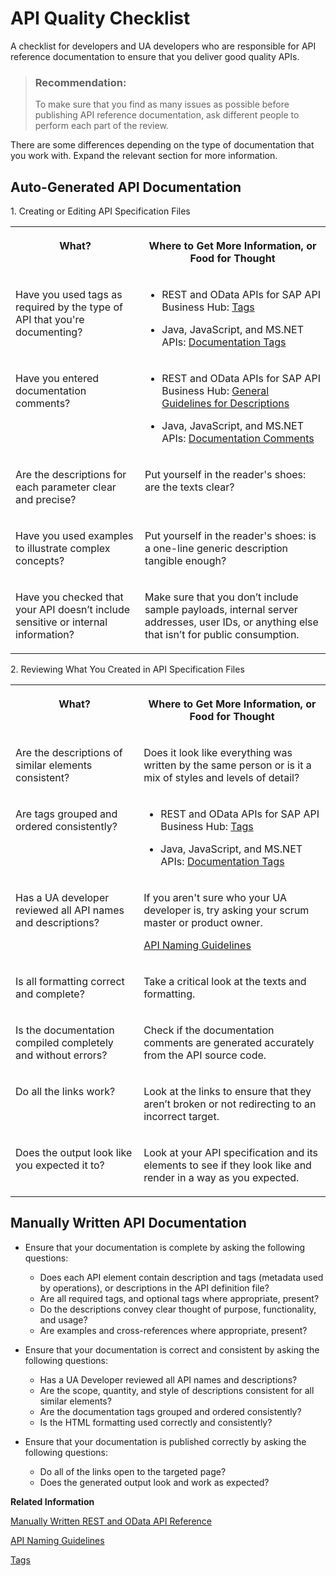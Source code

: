 <!-- loio35f6961ac1bc4ba3af2d5f3d518919d9 -->

# API Quality Checklist

A checklist for developers and UA developers who are responsible for API reference documentation to ensure that you deliver good quality APIs.

> ### Recommendation:  
> To make sure that you find as many issues as possible before publishing API reference documentation, ask different people to perform each part of the review.

There are some differences depending on the type of documentation that you work with. Expand the relevant section for more information.



<a name="loio35f6961ac1bc4ba3af2d5f3d518919d9__section_osb_gkz_mjb"/>

## Auto-Generated API Documentation

<a name="loio35f6961ac1bc4ba3af2d5f3d518919d9__table_pnb_dyv_sjb"/>1. Creating or Editing API Specification Files


<table>
<tr>
<th valign="top">

What?



</th>
<th valign="top">

Where to Get More Information, or Food for Thought



</th>
</tr>
<tr>
<td valign="top">

Have you used tags as required by the type of API that you're documenting?



</td>
<td valign="top">

-   REST and OData APIs for SAP API Business Hub: [Tags](../30-rest-and-odata-api-documentation/tags-ebbdea3.md)

-   Java, JavaScript, and MS.NET APIs: [Documentation Tags](../40-java-javascript-and-msnet/documentation-tags-4deb3c0.md)




</td>
</tr>
<tr>
<td valign="top">

Have you entered documentation comments?



</td>
<td valign="top">

-   REST and OData APIs for SAP API Business Hub: [General Guidelines for Descriptions](../30-rest-and-odata-api-documentation/general-guidelines-for-descriptions-7e6e472.md)

-   Java, JavaScript, and MS.NET APIs: [Documentation Comments](../40-java-javascript-and-msnet/documentation-comments-daea465.md)




</td>
</tr>
<tr>
<td valign="top">

Are the descriptions for each parameter clear and precise?



</td>
<td valign="top">

Put yourself in the reader's shoes: are the texts clear?



</td>
</tr>
<tr>
<td valign="top">

Have you used examples to illustrate complex concepts?



</td>
<td valign="top">

Put yourself in the reader's shoes: is a one-line generic description tangible enough?



</td>
</tr>
<tr>
<td valign="top">

Have you checked that your API doesn’t include sensitive or internal information?



</td>
<td valign="top">

Make sure that you don’t include sample payloads, internal server addresses, user IDs, or anything else that isn’t for public consumption.



</td>
</tr>
</table>

<a name="loio35f6961ac1bc4ba3af2d5f3d518919d9__table_o3f_q1w_sjb"/>2. Reviewing What You Created in API Specification Files


<table>
<tr>
<th valign="top">

What?



</th>
<th valign="top">

Where to Get More Information, or Food for Thought



</th>
</tr>
<tr>
<td valign="top">

Are the descriptions of similar elements consistent?



</td>
<td valign="top">

Does it look like everything was written by the same person or is it a mix of styles and levels of detail?



</td>
</tr>
<tr>
<td valign="top">

Are tags grouped and ordered consistently?



</td>
<td valign="top">

-   REST and OData APIs for SAP API Business Hub: [Tags](../30-rest-and-odata-api-documentation/tags-ebbdea3.md)

-   Java, JavaScript, and MS.NET APIs: [Documentation Tags](../40-java-javascript-and-msnet/documentation-tags-4deb3c0.md)




</td>
</tr>
<tr>
<td valign="top">

Has a UA developer reviewed all API names and descriptions?



</td>
<td valign="top">

If you aren't sure who your UA developer is, try asking your scrum master or product owner.

[API Naming Guidelines](../20-api-naming-guidelines/api-naming-guidelines-764cd6a.md)



</td>
</tr>
<tr>
<td valign="top">

Is all formatting correct and complete?



</td>
<td valign="top">

Take a critical look at the texts and formatting.



</td>
</tr>
<tr>
<td valign="top">

Is the documentation compiled completely and without errors?



</td>
<td valign="top">

Check if the documentation comments are generated accurately from the API source code.



</td>
</tr>
<tr>
<td valign="top">

Do all the links work?



</td>
<td valign="top">

Look at the links to ensure that they aren’t broken or not redirecting to an incorrect target.



</td>
</tr>
<tr>
<td valign="top">

Does the output look like you expected it to?



</td>
<td valign="top">

Look at your API specification and its elements to see if they look like and render in a way as you expected.



</td>
</tr>
</table>



<a name="loio35f6961ac1bc4ba3af2d5f3d518919d9__section_mbm_tkz_mjb"/>

## Manually Written API Documentation

-   Ensure that your documentation is complete by asking the following questions:
    -   Does each API element contain description and tags \(metadata used by operations\), or descriptions in the API definition file?
    -   Are all required tags, and optional tags where appropriate, present?
    -   Do the descriptions convey clear thought of purpose, functionality, and usage?
    -   Are examples and cross-references where appropriate, present?

-   Ensure that your documentation is correct and consistent by asking the following questions:
    -   Has a UA Developer reviewed all API names and descriptions?
    -   Are the scope, quantity, and style of descriptions consistent for all similar elements?
    -   Are the documentation tags grouped and ordered consistently?
    -   Is the HTML formatting used correctly and consistently?

-   Ensure that your documentation is published correctly by asking the following questions:
    -   Do all of the links open to the targeted page?
    -   Does the generated output look and work as expected?


**Related Information**  


[Manually Written REST and OData API Reference](../50-manually-written-rest-and-odata/manually-written-rest-and-odata-api-reference-49b7204.md "If the auto-generated API reference documentation does not match your product needs, or if you need to have the reference topics within your developer guide, you can manually document REST and OData APIs using the dedicated templates in the DITA CMS.")

[API Naming Guidelines](../20-api-naming-guidelines/api-naming-guidelines-764cd6a.md "Customers and partners find it easier to adopt APIs with names that are meaningful, clear, and self-explanatory. That’s why it’s important to use consistent naming conventions across all SAP APIs.")

[Tags](../30-rest-and-odata-api-documentation/tags-ebbdea3.md "You can define tags to group related operations by logical categories rather than just by resources.")


